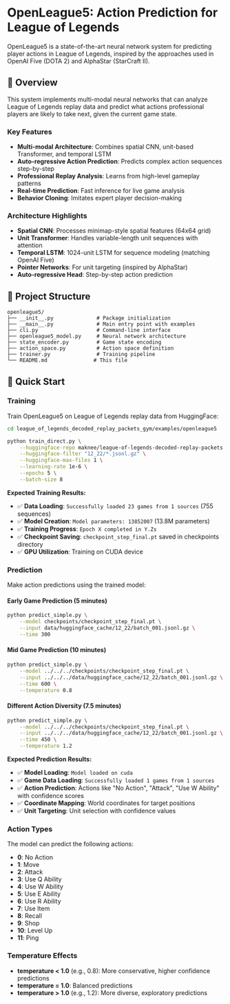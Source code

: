 # OpenLeague5: Action Prediction for League of Legends

OpenLeague5 is a state-of-the-art neural network system for predicting player actions in League of Legends, inspired by the approaches used in OpenAI Five (DOTA 2) and AlphaStar (StarCraft II).

## 🎯 Overview

This system implements multi-modal neural networks that can analyze League of Legends replay data and predict what actions professional players are likely to take next, given the current game state.

### Key Features

- **Multi-modal Architecture**: Combines spatial CNN, unit-based Transformer, and temporal LSTM
- **Auto-regressive Action Prediction**: Predicts complex action sequences step-by-step
- **Professional Replay Analysis**: Learns from high-level gameplay patterns
- **Real-time Prediction**: Fast inference for live game analysis
- **Behavior Cloning**: Imitates expert player decision-making

### Architecture Highlights

- **Spatial CNN**: Processes minimap-style spatial features (64x64 grid)
- **Unit Transformer**: Handles variable-length unit sequences with attention
- **Temporal LSTM**: 1024-unit LSTM for sequence modeling (matching OpenAI Five)
- **Pointer Networks**: For unit targeting (inspired by AlphaStar)
- **Auto-regressive Head**: Step-by-step action prediction

## 📁 Project Structure

```
openleague5/
├── __init__.py              # Package initialization
├── __main__.py              # Main entry point with examples
├── cli.py                   # Command-line interface
├── openleague5_model.py     # Neural network architecture
├── state_encoder.py         # Game state encoding
├── action_space.py          # Action space definition
├── trainer.py               # Training pipeline
└── README.md               # This file
```

## 🚀 Quick Start

### Training

Train OpenLeague5 on League of Legends replay data from HuggingFace:

```bash
cd league_of_legends_decoded_replay_packets_gym/examples/openleague5

python train_direct.py \
    --huggingface-repo maknee/league-of-legends-decoded-replay-packets \
    --huggingface-filter "12_22/*.jsonl.gz" \
    --huggingface-max-files 1 \
    --learning-rate 1e-6 \
    --epochs 5 \
    --batch-size 8
```

**Expected Training Results:**
- ✅ **Data Loading**: `Successfully loaded 23 games from 1 sources` (755 sequences)
- ✅ **Model Creation**: `Model parameters: 13852007` (13.8M parameters)
- ✅ **Training Progress**: `Epoch X completed in Y.Zs`
- ✅ **Checkpoint Saving**: `checkpoint_step_final.pt` saved in checkpoints directory
- ✅ **GPU Utilization**: Training on CUDA device

### Prediction

Make action predictions using the trained model:

#### Early Game Prediction (5 minutes)
```bash
python predict_simple.py \
    --model checkpoints/checkpoint_step_final.pt \
    --input data/huggingface_cache/12_22/batch_001.jsonl.gz \
    --time 300
```

#### Mid Game Prediction (10 minutes)
```bash
python predict_simple.py \
    --model ../../../checkpoints/checkpoint_step_final.pt \
    --input ../../../data/huggingface_cache/12_22/batch_001.jsonl.gz \
    --time 600 \
    --temperature 0.8
```

#### Different Action Diversity (7.5 minutes)
```bash
python predict_simple.py \
    --model ../../../checkpoints/checkpoint_step_final.pt \
    --input ../../../data/huggingface_cache/12_22/batch_001.jsonl.gz \
    --time 450 \
    --temperature 1.2
```

**Expected Prediction Results:**
- ✅ **Model Loading**: `Model loaded on cuda`
- ✅ **Game Data Loading**: `Successfully loaded 1 games from 1 sources`
- ✅ **Action Prediction**: Actions like "No Action", "Attack", "Use W Ability" with confidence scores
- ✅ **Coordinate Mapping**: World coordinates for target positions
- ✅ **Unit Targeting**: Unit selection with confidence values

### Action Types

The model can predict the following actions:
- **0**: No Action
- **1**: Move
- **2**: Attack  
- **3**: Use Q Ability
- **4**: Use W Ability
- **5**: Use E Ability
- **6**: Use R Ability
- **7**: Use Item
- **8**: Recall
- **9**: Shop
- **10**: Level Up
- **11**: Ping

### Temperature Effects

- **temperature < 1.0** (e.g., 0.8): More conservative, higher confidence predictions
- **temperature = 1.0**: Balanced predictions
- **temperature > 1.0** (e.g., 1.2): More diverse, exploratory predictions

